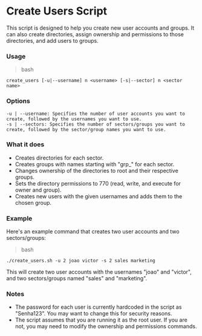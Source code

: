 # Create Users Script

This script is designed to help you create new user accounts and groups. It can also create directories, assign ownership and permissions to those directories, and add users to groups.

### Usage

> bash

    create_users [-u|--username] n <username> [-s|--sector] n <sector name>

### Options

    -u | --username: Specifies the number of user accounts you want to create, followed by the usernames you want to use.
    -s | --sectors: Specifies the number of sectors/groups you want to create, followed by the sector/group names you want to use.

### What it does

   * Creates directories for each sector.
   * Creates groups with names starting with "grp_" for each sector.
   * Changes ownership of the directories to root and their respective groups.
   * Sets the directory permissions to 770 (read, write, and execute for owner and group).
   * Creates new users with the given usernames and adds them to the chosen group.

### Example

Here's an example command that creates two user accounts and two sectors/groups:

> bash

    ./create_users.sh -u 2 joao victor -s 2 sales marketing

This will create two user accounts with the usernames "joao" and "victor", and two sectors/groups named "sales" and "marketing".

### Notes

   * The password for each user is currently hardcoded in the script as "Senha123". You may want to change this for security reasons.
   * The script assumes that you are running it as the root user. If you are not, you may need to modify the ownership and permissions commands.
